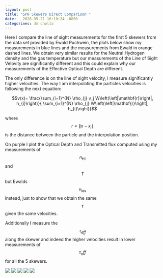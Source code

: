 ```yaml
---
layout: post
title: "SPH Skewers Direct Comparison "
date:   2020-05-21 10:10:24 -0800
categorines: dm cholla
---
```


Here I compare the line of sight measurements for the first 5 skewers from the data set provided by Ewald Puchwein, the plots below show my  measurements in blue lines and the measurements from Ewald in orange dashed lines. We obtain very similar results for the Neutral Hydrogen density and the gas temperature but our measurements of the Line of Sight Velovity are significantly different and this could explain why our measurements of the Effective Optical Depth are different. 


The only difference is on the line of sight velocity, I measure significantly higher velocities. The way I am interpolating the particles velocities is following the next equation: 

$$v(x)= \frac{\sum_{i=1}^{N} \rho_{j} v_j W\left(\left|\mathbf{r}\right|, h_{i}\right)}{ \sum_{i=1}^{N} \rho_{j} W\left(\left|\mathbf{r}\right|, h_{i}\right)}$$


where $$r = \| x - x_i \|$$ is the distance between the particle and the interpolation position. 


On purple I plot the Optical Depth and Transmitted flux computed using my measurements of $$n_{\mathrm{HI}}$$ and $$T$$ but Ewalds $$v_{\mathrm{los}}$$ instead, just to show that we obtain the same $$\tau$$ given the same velocities. 

Additionally I measure the $$\tau_{eff}$$ along the skewer and indeed the higher velocities result in lower measurements of $$\tau_eff$$ for all the 5 skewers. 

<img src="{{ site.url }}assets/images/skewer_0_12.png">



<img src="{{ site.url }}assets/images/skewer_1_12.png">



<img src="{{ site.url }}assets/images/skewer_2_12.png">



<img src="{{ site.url }}assets/images/skewer_3_12.png">


<img src="{{ site.url }}assets/images/skewer_5_12.png">

